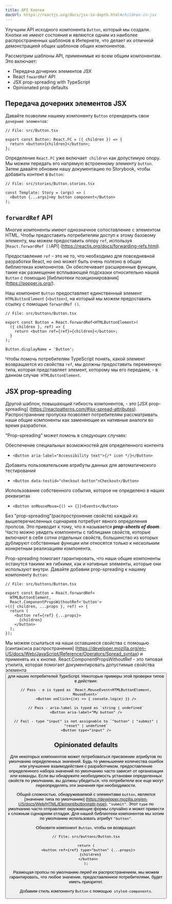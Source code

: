 ```yaml
---
title: API Кнопки
docUrl: https://reactjs.org/docs/jsx-in-depth.html#children-in-jsx
---
```


Улучшим API исходного компонента `Button`, который мы создали. Кнопки не имеют состояния и являются одним из наиболее распространенных шаблонов в Интернете, что делает их отличной демонстрацией общих шаблонов общих компонентов.

Рассмотрим шаблоны API, применимые ко всем общим компонентам. Это включает:

- Передача дочерних элементов JSX
- React `fowardRef` API
- JSX prop-spreading with TypeScript
- Opinionated prop defaults

## Передача дочерних элементов JSX

Давайте позволим нашему компоненту `Button` отрендерить свои` дочерние элементов`:

```tsx
// File: src/Button.tsx

export const Button: React.FC = ({ children }) => {
  return <button>{children}</button>;
};
```

Определение `React.FC` уже включает` children` как допустимую опору. Мы можем передать его напрямую встроенному элементу `button`. Затем давайте обновим нашу документацию по Storybook, чтобы добавить контент в `Button`:

```tsx
// File: src/stories/Button.stories.tsx

const Template: Story = (args) => (
  <Button {...args}>my button component</Button>
);
```

## `forwardRef` API

Многие компоненты имеют однозначное сопоставление с элементом HTML. Чтобы предоставить потребителям доступ к этому базовому элементу, мы можем предоставить опору `ref`, используя [` React.forwardRef () `API] (https://reactjs.org/docs/forwarding-refs.html).

Предоставление `ref` - это не то, что необходимо для повседневной разработки React, но оно может быть очень полезно в общих библиотеках компонентов. Он обеспечивает расширенные функции, такие как размещение всплывающей подсказки относительно нашей `Button` с помощью [библиотеки позиционирования] (https://popper.js.org/).

Наш компонент `Button` предоставляет единственный элемент` HTMLButtonElement` (`<button>`), на который мы можем предоставить ссылку с помощью `forwardRef ()`.

```tsx
// File: src/buttons/Button.tsx

export const Button = React.forwardRef<HTMLButtonElement>(
  ({ children }, ref) => {
    return <button ref={ref}>{children}</button>;
  }
);

Button.displayName = 'Button';
```

Чтобы помочь потребителям TypeScript понять, какой элемент возвращается из свойства `ref`, мы должны предоставить переменную типа, которая представляет элемент, которому мы его передаем, - в данном случае` HTMLButtonElement`.

## JSX prop-spreading

Другой шаблон, повышающий гибкость компонентов, - это [JSX prop-spreading] (https://reactpatterns.com/#jsx-spread-attributes). Распространение пропуска позволяет потребителям рассматривать наши общие компоненты как заменяющие их нативные аналоги во время разработки.

"Prop-spreading" может помочь в следующих случаях:

Обеспечение специальных возможностей для определенного контента

- `<Button aria-label="Accessibility text">{/* icon */}</Button>`

Добавить пользовательские атрибуты данных для автоматического тестирования

- `<Button data-testid="checkout-button">Checkout</Button>`

Использование собственного события, которое не определено в наших реквизитах

- `<Button onMouseMove={() => {}}>Events</Button>`

Без "prop-spreading"(распростронение свойств) каждый из вышеперечисленных сценариев потребует явного определения пропсов. Это приводит к тому, что я называется _**prop-sheets of doom**_. Часто можно увидеть компоненты с таблицами свойств, которые включают в себя сотни отдельных свойств, большинство из которых дублируют собственные функции или относятся только к нескольким конкретным реализациям компонента.

Prop-spreading помогает гарантировать, что наши общие компоненты останутся такими же гибкими, как и нативные элементы, которые они используют внутри. Давайте добавим prop-spreading к нашему компоненту `Button`:

```tsx
// File: src/buttons/Button.tsx

export const Button = React.forwardRef<
  HTMLButtonElement,
  React.ComponentPropsWithoutRef<'button'>
>(({ children, ...props }, ref) => {
  return (
    <button ref={ref} {...props}>
      {children}
    </button>
  );
});
```

Мы можем ссылаться на наши оставшиеся свойства с помощью [синтаксиса распространения] (https://developer.mozilla.org/en-US/docs/Web/JavaScript/Reference/Operators/Spread_syntax) и применять их к кнопке. React.ComponentPropsWithoutRef - это типовая утилита, которая помогает документировать допустимые свойства элемента <button> для наших потребителей TypeScript. Некоторые примеры этой проверки типов в действии:

```tsx
// Pass - e is typed as `React.MouseEvent<HTMLButtonElement, MouseEvent>`
<Button onClick={(e) => { console.log(e) }} />

// Pass - aria-label is typed as `string | undefined`
<Button aria-label="My button" />

// Fail - type "input" is not assignable to `"button" | "submit" | "reset" | undefined`
<Button type="input" />
```

## Opinionated defaults

Для некоторых компонентов может потребоваться присвоение атрибутов по умолчанию определенных значений. Будь то уменьшение количества ошибок или улучшение взаимодействия с разработчиком, предоставление определенного набора значений по умолчанию часто зависит от организации или команды. Если вы обнаружите необходимость установки определенных свойств по умолчанию, вы должны убедиться, что потребители все еще могут переопределять эти значения при необходимости.

Общей сложностью, обнаруживаемой с элементами `button`, является [значение типа по умолчанию] (https://developer.mozilla.org/en-US/docs/Web/HTML/Element/button#attr-type), `"submit"`. Этот `type` по умолчанию часто отправляет окружающие формы случайно и может привести к сложным сценариям отладки. Для нашей библиотеки компонентов мы хотим по умолчанию использовать атрибут `"button"`.

Обновите компонент `Button`, чтобы он возвращал:

```tsx
// File: src/buttons/Button.tsx

return (
  <button ref={ref} type="button" {...props}>
    {children}
  </button>
);
```

Размещая пропсы по умолчанию _перед_ их распространением, мы можем гарантировать, что любое значение, предоставленное потребителями, будет иметь приоритет.

Добавим стиль компоненту `Button` с помощью` styled-components`.
